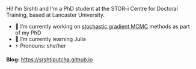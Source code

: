 
Hi! I'm Srshti and I'm a PhD student at the STOR-i Centre for Doctoral Training, based at Lancaster University. 

- 🔭 I’m currently working on [stochastic gradient MCMC](https://github.com/sputcha1/sgmcmc_ssm_code) methods as part of my PhD
- 🌱 I’m currently learning Julia
- ⚡ Pronouns: she/her

**Blog:** https://srshtiputcha.github.io
